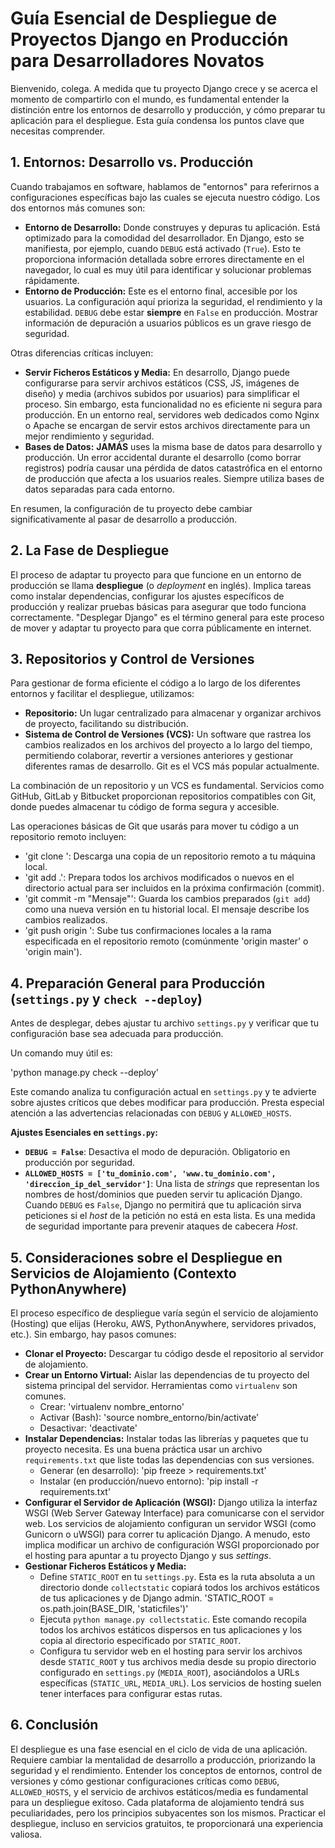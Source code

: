 # Guía Esencial de Despliegue de Proyectos Django en Producción para Desarrolladores Novatos

Bienvenido, colega. A medida que tu proyecto Django crece y se acerca el momento de compartirlo con el mundo, es fundamental entender la distinción entre los entornos de desarrollo y producción, y cómo preparar tu aplicación para el despliegue. Esta guía condensa los puntos clave que necesitas comprender.

## 1. Entornos: Desarrollo vs. Producción

Cuando trabajamos en software, hablamos de "entornos" para referirnos a configuraciones específicas bajo las cuales se ejecuta nuestro código. Los dos entornos más comunes son:

* **Entorno de Desarrollo:** Donde construyes y depuras tu aplicación. Está optimizado para la comodidad del desarrollador. En Django, esto se manifiesta, por ejemplo, cuando `DEBUG` está activado (`True`). Esto te proporciona información detallada sobre errores directamente en el navegador, lo cual es muy útil para identificar y solucionar problemas rápidamente.
* **Entorno de Producción:** Este es el entorno final, accesible por los usuarios. La configuración aquí prioriza la seguridad, el rendimiento y la estabilidad. `DEBUG` debe estar **siempre** en `False` en producción. Mostrar información de depuración a usuarios públicos es un grave riesgo de seguridad.

Otras diferencias críticas incluyen:

* **Servir Ficheros Estáticos y Media:** En desarrollo, Django puede configurarse para servir archivos estáticos (CSS, JS, imágenes de diseño) y media (archivos subidos por usuarios) para simplificar el proceso. Sin embargo, esta funcionalidad no es eficiente ni segura para producción. En un entorno real, servidores web dedicados como Nginx o Apache se encargan de servir estos archivos directamente para un mejor rendimiento y seguridad.
* **Bases de Datos:** **JAMÁS** uses la misma base de datos para desarrollo y producción. Un error accidental durante el desarrollo (como borrar registros) podría causar una pérdida de datos catastrófica en el entorno de producción que afecta a los usuarios reales. Siempre utiliza bases de datos separadas para cada entorno.

En resumen, la configuración de tu proyecto debe cambiar significativamente al pasar de desarrollo a producción.

## 2. La Fase de Despliegue

El proceso de adaptar tu proyecto para que funcione en un entorno de producción se llama **despliegue** (o *deployment* en inglés). Implica tareas como instalar dependencias, configurar los ajustes específicos de producción y realizar pruebas básicas para asegurar que todo funciona correctamente. "Desplegar Django" es el término general para este proceso de mover y adaptar tu proyecto para que corra públicamente en internet.

## 3. Repositorios y Control de Versiones

Para gestionar de forma eficiente el código a lo largo de los diferentes entornos y facilitar el despliegue, utilizamos:

* **Repositorio:** Un lugar centralizado para almacenar y organizar archivos de proyecto, facilitando su distribución.
* **Sistema de Control de Versiones (VCS):** Un software que rastrea los cambios realizados en los archivos del proyecto a lo largo del tiempo, permitiendo colaborar, revertir a versiones anteriores y gestionar diferentes ramas de desarrollo. Git es el VCS más popular actualmente.

La combinación de un repositorio y un VCS es fundamental. Servicios como GitHub, GitLab y Bitbucket proporcionan repositorios compatibles con Git, donde puedes almacenar tu código de forma segura y accesible.

Las operaciones básicas de Git que usarás para mover tu código a un repositorio remoto incluyen:

* 'git clone <url>': Descarga una copia de un repositorio remoto a tu máquina local.
* 'git add .': Prepara todos los archivos modificados o nuevos en el directorio actual para ser incluidos en la próxima confirmación (commit).
* 'git commit -m "Mensaje"': Guarda los cambios preparados (`git add`) como una nueva versión en tu historial local. El mensaje describe los cambios realizados.
* 'git push origin <rama>': Sube tus confirmaciones locales a la rama especificada en el repositorio remoto (comúnmente 'origin master' o 'origin main').

## 4. Preparación General para Producción (`settings.py` y `check --deploy`)

Antes de desplegar, debes ajustar tu archivo `settings.py` y verificar que tu configuración base sea adecuada para producción.

Un comando muy útil es:

'python manage.py check --deploy'

Este comando analiza tu configuración actual en `settings.py` y te advierte sobre ajustes críticos que debes modificar para producción. Presta especial atención a las advertencias relacionadas con `DEBUG` y `ALLOWED_HOSTS`.

**Ajustes Esenciales en `settings.py`:**

* **`DEBUG = False`**: Desactiva el modo de depuración. Obligatorio en producción por seguridad.
* **`ALLOWED_HOSTS = ['tu_dominio.com', 'www.tu_dominio.com', 'direccion_ip_del_servidor']`**: Una lista de *strings* que representan los nombres de host/dominios que pueden servir tu aplicación Django. Cuando `DEBUG` es `False`, Django no permitirá que tu aplicación sirva peticiones si el *host* de la petición no está en esta lista. Es una medida de seguridad importante para prevenir ataques de cabecera *Host*.

## 5. Consideraciones sobre el Despliegue en Servicios de Alojamiento (Contexto PythonAnywhere)

El proceso específico de despliegue varía según el servicio de alojamiento (Hosting) que elijas (Heroku, AWS, PythonAnywhere, servidores privados, etc.). Sin embargo, hay pasos comunes:

* **Clonar el Proyecto:** Descargar tu código desde el repositorio al servidor de alojamiento.
* **Crear un Entorno Virtual:** Aislar las dependencias de tu proyecto del sistema principal del servidor. Herramientas como `virtualenv` son comunes.
    * Crear: 'virtualenv nombre_entorno'
    * Activar (Bash): 'source nombre_entorno/bin/activate'
    * Desactivar: 'deactivate'
* **Instalar Dependencias:** Instalar todas las librerías y paquetes que tu proyecto necesita. Es una buena práctica usar un archivo `requirements.txt` que liste todas las dependencias con sus versiones.
    * Generar (en desarrollo): 'pip freeze > requirements.txt'
    * Instalar (en producción/nuevo entorno): 'pip install -r requirements.txt'
* **Configurar el Servidor de Aplicación (WSGI):** Django utiliza la interfaz WSGI (Web Server Gateway Interface) para comunicarse con el servidor web. Los servicios de alojamiento configuran un servidor WSGI (como Gunicorn o uWSGI) para correr tu aplicación Django. A menudo, esto implica modificar un archivo de configuración WSGI proporcionado por el hosting para apuntar a tu proyecto Django y sus *settings*.
* **Gestionar Ficheros Estáticos y Media:**
    * Define `STATIC_ROOT` en tu `settings.py`. Esta es la ruta absoluta a un directorio donde `collectstatic` copiará todos los archivos estáticos de tus aplicaciones y de Django admin.
        'STATIC_ROOT = os.path.join(BASE_DIR, 'staticfiles')'
    * Ejecuta `python manage.py collectstatic`. Este comando recopila todos los archivos estáticos dispersos en tus aplicaciones y los copia al directorio especificado por `STATIC_ROOT`.
    * Configura tu servidor web en el hosting para servir los archivos desde `STATIC_ROOT` y tus archivos media desde su propio directorio configurado en `settings.py` (`MEDIA_ROOT`), asociándolos a URLs específicas (`STATIC_URL`, `MEDIA_URL`). Los servicios de hosting suelen tener interfaces para configurar estas rutas.

## 6. Conclusión

El despliegue es una fase esencial en el ciclo de vida de una aplicación. Requiere cambiar la mentalidad de desarrollo a producción, priorizando la seguridad y el rendimiento. Entender los conceptos de entornos, control de versiones y cómo gestionar configuraciones críticas como `DEBUG`, `ALLOWED_HOSTS`, y el servicio de archivos estáticos/media es fundamental para un despliegue exitoso. Cada plataforma de alojamiento tendrá sus peculiaridades, pero los principios subyacentes son los mismos. Practicar el despliegue, incluso en servicios gratuitos, te proporcionará una experiencia valiosa.